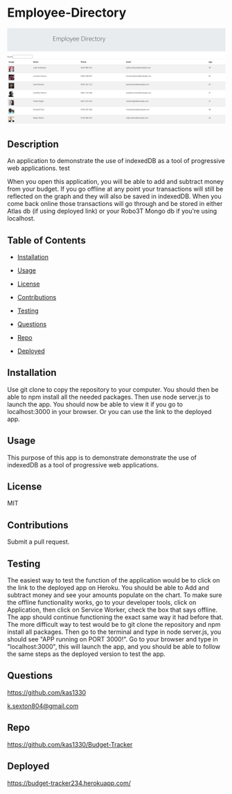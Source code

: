 # Employee-Directory

<img src='/public/employeeDirectory.PNG' alt='Employee Directory'>

## Description

An application to demonstrate the use of indexedDB as a tool of progressive web applications.
test

When you open this application, you will be able to add and subtract money from your budget. If you go offline at any point your transactions will still be reflected on the graph and they will also be saved in indexedDB. When you come back online those transactions will go through and be stored in either Atlas db (if using deployed link) or your Robo3T Mongo db if you're using localhost.

## Table of Contents

- [Installation](https://github.com/kas1330/employee-directory#installation)

- [Usage](https://github.com/kas1330/employee-directory#usage)

- [License](https://github.com/kas1330/employee-directory#license)

- [Contributions](https://github.com/kas1330/employee-directory#contributions)

- [Testing](https://github.com/kas1330/employee-directory#testing)

- [Questions](https://github.com/kas1330/employee-directory#questions)

- [Repo](https://github.com/kas1330/employee-directory#repo)

- [Deployed](https://github.com/kas1330/employee-directory#deployed)

## Installation

Use git clone to copy the repository to your computer. You should then be able to npm install all the needed packages. Then use node server.js to launch the app. You should now be able to view it if you go to localhost:3000 in your browser. Or you can use the link to the deployed app.

## Usage

This purpose of this app is to demonstrate demonstrate the use of indexedDB as a tool of progressive web applications.

## License

MIT

## Contributions

Submit a pull request.

## Testing

The easiest way to test the function of the application would be to click on the link to the deployed app on Heroku. You should be able to Add and subtract money and see your amounts populate on the chart. To make sure the offline functionality works, go to your developer tools, click on Application, then click on Service Worker, check the box that says offline. The app should continue functioning the exact same way it had before that. The more difficult way to test would be to git clone the repository and npm install all packages. Then go to the terminal and type in node server.js, you should see "APP running on PORT 3000!". Go to your browser and type in "localhost:3000", this will launch the app, and you should be able to follow the same steps as the deployed version to test the app.

## Questions

https://github.com/kas1330

k.sexton804@gmail.com

## Repo

https://github.com/kas1330/Budget-Tracker

## Deployed

https://budget-tracker234.herokuapp.com/
